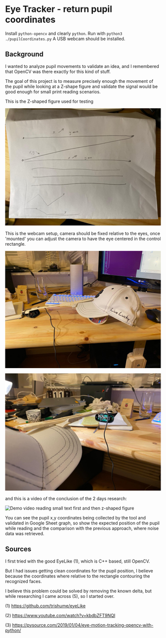 # Eye Tracker - return pupil coordinates

Install `python-opencv` and clearly `python`. Run with `python3 ./pupilCoordinates.py`
A USB webcam should be installed.

## Background

I wanted to analyze pupil movements to validate an idea, and I remembered that OpenCV was
there exactly for this kind of stuff.

The goal of this project is to measure precisely enough the movement of the pupil
while looking at a Z-shape figure and validate the signal would be good enough for small print
reading scenarios.

This is the Z-shaped figure used for testing

![Z-shaped Figure for reading test](resources/z-shaped-figure.jpeg)

This is the webcam setup, camera should be fixed relative to the eyes, once 'mounted' you
can adjust the camera to have the eye centered in the control rectangle.

![Live Lucky!](resources/live-lucky-eye-tracker.jpeg)

![Cooler angle](resources/live-lucky-eye-tracker-side.jpeg)

and this is a video of the conclusion of the 2 days research:

![Demo video reading small text first and then z-shaped figure](resources/live-lucky-eye-tracker-2.gif)

You can see the pupil x,y coordinates being collected by the tool and 
validated in Google Sheet graph, so show the expected position of the pupil
while reading and the comparison with the previous approach, where noise data was retrieved.

## Sources

I first tried with the good EyeLike (1), which is C++ based, still OpenCV.

But I had issues getting clean coordinates for the pupil position, I believe because the coordinates
where relative to the rectangle contouring the recognized faces.

I believe this problem could be solved by removing the known delta, but
while researching I came across (5), so I started over.

(1) https://github.com/trishume/eyeLike

(2) https://www.youtube.com/watch?v=kbdbZFT9NQI

(3) https://pysource.com/2019/01/04/eye-motion-tracking-opencv-with-python/




